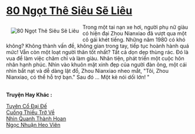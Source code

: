 <a href="https://truyentiki.com/80-ngot-the-sieu-se-lieu.30475/" title="80 Ngọt Thê Siêu Sẽ Liêu"><h1>80 Ngọt Thê Siêu Sẽ Liêu</h1></a><div style="display:table"><img align="right" style="float: left; padding: 10px;" src="https://truyentiki.com/a/img/str/src/30475.jpg" alt="80 Ngọt Thê Siêu Sẽ Liêu">Trong một tai nạn xe hơi, người phụ nữ giàu có hiện đại Zhou Nianxiao đã vượt qua một cô gái khét tiếng. Những năm 1980 có khó không? Không thành vấn đề, không gian trong tay, tiếp tục hoành hành quá mức! Vẫn còn một loạt người thân tốt nhất? Tất cả dọn dẹp thùng rác. Đó là vua để làm việc chăm chỉ và làm giàu. Nhân tiện, phát triển một cuộc hôn nhân hạnh phúc. Nhìn vào khuôn mặt xinh đẹp của người đàn ông, một cái nhìn bắt nạt và dễ dàng lật đổ, Zhou Nianxiao nheo mắt, "Tôi, Zhou Nianxiao, có thể hỗ trợ bạn." Sau đó ... Một kẻ nói dối lớn! "</div><p><br><b>Truyện Hay Khác :</b></p><a href="https://truyentiki.com/tuyen-co-dai-de.30474/" alt="Tuyên Cổ Đại Đế">Tuyên Cổ Đại Đế</a><br/><a href="https://github.com/nownovels/top500/tree/master/truyenhay/33920/" alt="Cuồng Thiếu Trở Về">Cuồng Thiếu Trở Về</a><br/><a href="https://github.com/nownovels/truyenhay/tree/master/truyenhay/30588/README.md" alt="Nhìn Quanh Thành Hoan">Nhìn Quanh Thành Hoan</a><br/><a href="https://github.com/nownovels/truyenhay/tree/master/truyenhay/30671/README.md" alt="Ngọc Nhuận Heo Viên">Ngọc Nhuận Heo Viên</a><br/>